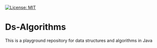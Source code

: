 [![License: MIT](https://img.shields.io/badge/License-MIT-yellow.svg)](https://opensource.org/licenses/MIT)

# Ds-Algorithms
This is a playground repository for data structures and algorithms in Java


